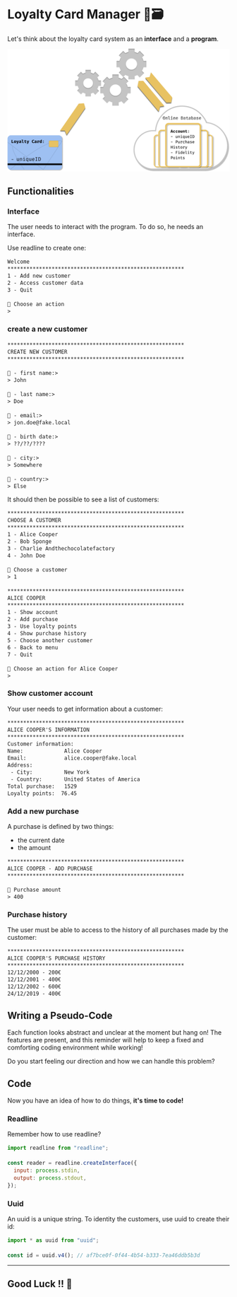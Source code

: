 # Loyalty Card Manager 📇🗃️

Let's think about the loyalty card system as an **interface** and a **program**.

![Loyalty card workflow](./assets/images/Loyalty_Card.png)

## Functionalities

### Interface

The user needs to interact with the program. To do so, he needs an interface.

Use readline to create one:

```shell
Welcome
********************************************************
1 - Add new customer
2 - Access customer data
3 - Quit

🤖 Choose an action
>
```

### create a new customer

```shell
********************************************************
CREATE NEW CUSTOMER
********************************************************

🤖 - first name:>
> John

🤖 - last name:>
> Doe

🤖 - email:>
> jon.doe@fake.local

🤖 - birth date:>
> ??/??/????

🤖 - city:>
> Somewhere

🤖 - country:>
> Else
```

It should then be possible to see a list of customers:

```shell
********************************************************
CHOOSE A CUSTOMER
********************************************************
1 - Alice Cooper
2 - Bob Sponge
3 - Charlie Andthechocolatefactory
4 - John Doe

🤖 Choose a customer
> 1

********************************************************
ALICE COOPER
********************************************************
1 - Show account
2 - Add purchase
3 - Use loyalty points
4 - Show purchase history
5 - Choose another customer
6 - Back to menu
7 - Quit

🤖 Choose an action for Alice Cooper
>
```

### Show customer account

Your user needs to get information about a customer:

```shell
********************************************************
ALICE COOPER'S INFORMATION
********************************************************
Customer information:
Name:             Alice Cooper
Email:            alice.cooper@fake.local
Address:
 - City:          New York
 - Country:       United States of America
Total purchase:   1529
Loyalty points:  76.45
```

### Add a new purchase

A purchase is defined by two things:

- the current date
- the amount

```shell
********************************************************
ALICE COOPER - ADD PURCHASE
********************************************************

🤖 Purchase amount
> 400
```

### Purchase history

The user must be able to access to the history of all purchases made by the customer:

```shell
********************************************************
ALICE COOPER'S PURCHASE HISTORY
********************************************************
12/12/2000 - 200€
12/12/2001 - 400€
12/12/2002 - 600€
24/12/2019 - 400€
```

## Writing a Pseudo-Code

Each function looks abstract and unclear at the moment but hang on! The features are present, and this reminder will help to keep a fixed and comforting coding environment while working!

Do you start feeling our direction and how we can handle this problem?

## Code

Now you have an idea of how to do things, **it's time to code!**

### Readline

Remember how to use readline?

```javascript
import readline from "readline";

const reader = readline.createInterface({
  input: process.stdin,
  output: process.stdout,
});
```

### Uuid

An uuid is a unique string. To identity the customers, use uuid to create their id:

```javascript
import * as uuid from "uuid";

const id = uuid.v4(); // af7bce0f-0f44-4b54-b333-7ea46ddb5b3d
```

---

## Good Luck !! 💪
